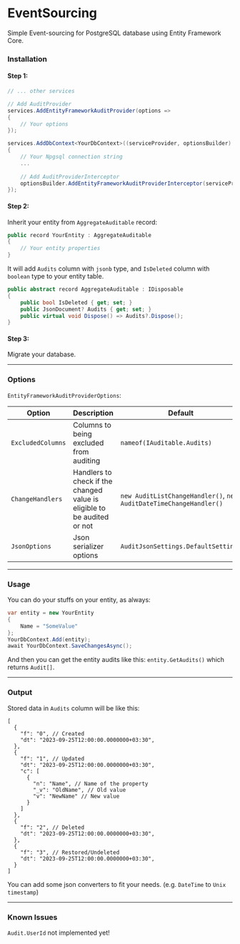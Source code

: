 # EventSourcing
Simple Event-sourcing for PostgreSQL database using Entity Framework Core.

### Installation
#### Step 1:
```csharp
// ... other services

// Add AuditProvider
services.AddEntityFrameworkAuditProvider(options =>
{
    // Your options 
});

services.AddDbContext<YourDbContext>((serviceProvider, optionsBuilder) =>
{
    // Your Npgsql connection string
    ...
    
    // Add AuditProviderInterceptor
    optionsBuilder.AddEntityFrameworkAuditProviderInterceptor(serviceProvider);
});
```

#### Step 2:
Inherit your entity from `AggregateAuditable` record:
```csharp
public record YourEntity : AggregateAuditable
{
    // Your entity properties
}
```
It will add `Audits` column with `jsonb` type, and `IsDeleted` column with `boolean` type to your entity table.
```csharp
public abstract record AggregateAuditable : IDisposable
{
    public bool IsDeleted { get; set; }
    public JsonDocument? Audits { get; set; }
    public virtual void Dispose() => Audits?.Dispose();
}
```

#### Step 3:
Migrate your database.

---
### Options
`EntityFrameworkAuditProviderOptions`:

| Option | Description                                                        | Default                                                                       |
| -- |--------------------------------------------------------------------|-------------------------------------------------------------------------------|
| `ExcludedColumns` | Columns to being excluded from auditing                            | `nameof(IAuditable.Audits)`                                             |
| `ChangeHandlers` | Handlers to check if the changed value is eligible to be audited or not | `new AuditListChangeHandler()`, `new AuditDateTimeChangeHandler()` |
| `JsonOptions` | Json serializer options                                            | `AuditJsonSettings.DefaultSettings`                                                            |

---
### Usage
You can do your stuffs on your entity, as always:
```csharp
var entity = new YourEntity
{
    Name = "SomeValue"
};
YourDbContext.Add(entity);
await YourDbContext.SaveChangesAsync();
```

And then you can get the entity audits like this: `entity.GetAudits()` which returns `Audit[]`.

---
### Output
Stored data in `Audits` column will be like this:
```json5
[
  {
    "f": "0", // Created
    "dt": "2023-09-25T12:00:00.0000000+03:30",
  },
  {
    "f": "1", // Updated
    "dt": "2023-09-25T12:00:00.0000000+03:30",
    "c": [
      {
        "n": "Name", // Name of the property
        "_v": "OldName", // Old value
        "v": "NewName" // New value
      }
    ]
  },
  {
    "f": "2", // Deleted
    "dt": "2023-09-25T12:00:00.0000000+03:30",
  },
  {
    "f": "3", // Restored/Undeleted
    "dt": "2023-09-25T12:00:00.0000000+03:30",
  }
]
```
You can add some json converters to fit your needs. (e.g. `DateTime` to `Unix timestamp`)

---
### Known Issues
`Audit.UserId` not implemented yet!
